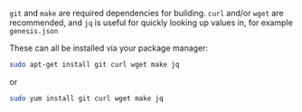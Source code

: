 `git` and `make` are required dependencies for building. `curl` and/or `wget` are recommended, and `jq` is useful for 
quickly looking up values in, for example `genesis.json`

These can all be installed via your package manager:

```bash
sudo apt-get install git curl wget make jq
```

or

```bash
sudo yum install git curl wget make jq
```
